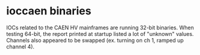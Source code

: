 # ioccaen binaries

IOCs related to the CAEN HV mainframes are running 32-bit binaries.  When 
testing 64-bit, the report printed at startup listed a lot of "unknown" 
values.  Channels also appeared to be swapped (ex. turning on ch 1, ramped 
up channel 4).

